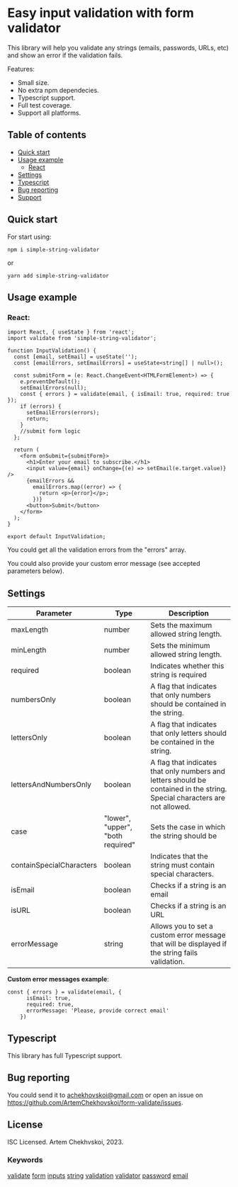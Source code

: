 # Easy input validation with form validator

This library will help you validate any strings (emails, passwords, URLs, etc) and show an error if the validation fails.

Features:

- Small size.
- No extra npm dependecies.
- Typescript support.
- Full test coverage.
- Support all platforms.

## Table of contents

- [Quick start](#quick-start)
- [Usage example](#usage-example)
  - [React](#react)
- [Settings](#settings)
- [Typescript](#typescript)
- [Bug reporting](#bug-reporting)
- [Support](#support)

## Quick start

For start using:

```shell
npm i simple-string-validator
```

or

```shell
yarn add simple-string-validator
```

## Usage example

### React:

```shell
import React, { useState } from 'react';
import validate from 'simple-string-validator';

function InputValidation() {
  const [email, setEmail] = useState('');
  const [emailErrors, setEmailErrors] = useState<string[] | null>();

  const submitForm = (e: React.ChangeEvent<HTMLFormElement>) => {
    e.preventDefault();
    setEmailErrors(null);
    const { errors } = validate(email, { isEmail: true, required: true });
    if (errors) {
      setEmailErrors(errors);
      return;
    }
    //submit form logic
  };

  return (
    <form onSubmit={submitForm}>
      <h1>Enter your email to subscribe.</h1>
      <input value={email} onChange={(e) => setEmail(e.target.value)} />
      {emailErrors &&
        emailErrors.map((error) => {
          return <p>{error}</p>;
        })}
      <button>Submit</button>
    </form>
  );
}

export default InputValidation;
```

You could get all the validation errors from the "errors" array.

You could also provide your custom error message (see accepted parameters below).

## Settings

| Parameter                | Type                              | Description                                                                                                                |
| ------------------------ | --------------------------------- | -------------------------------------------------------------------------------------------------------------------------- |
| maxLength                | number                            | Sets the maximum allowed string length.                                                                                    |
| minLength                | number                            | Sets the minimum allowed string length.                                                                                    |
| required                 | boolean                           | Indicates whether this string is required                                                                                  |
| numbersOnly              | boolean                           | A flag that indicates that only numbers should be contained in the string.                                                 |
| lettersOnly              | boolean                           | A flag that indicates that only letters should be contained in the string.                                                 |
| lettersAndNumbersOnly    | boolean                           | A flag that indicates that only numbers and letters should be contained in the string. Special characters are not allowed. |
| case                     | "lower", "upper", "both required" | Sets the case in which the string should be                                                                                |
| containSpecialCharacters | boolean                           | Indicates that the string must contain special characters.                                                                 |
| isEmail                  | boolean                           | Checks if a string is an email                                                                                             |
| isURL                    | boolean                           | Checks if a string is an URL                                                                                               |
| errorMessage             | string                            | Allows you to set a custom error message that will be displayed if the string fails validation.                            |

**Custom error messages example**:

```shell
const { errors } = validate(email, {
      isEmail: true,
      required: true,
      errorMessage: 'Please, provide correct email'
    })
```

## Typescript
This library has full Typescript support.

## Bug reporting
You could send it to achekhovskoi@gmail.com or open an issue on https://github.com/ArtemChekhovskoi/form-validate/issues.

## License
ISC Licensed. Artem Chekhvskoi, 2023.

### Keywords
[validate](https://www.npmjs.com/search?q=keywords:validate) [form](https://www.npmjs.com/search?q=keywords:form) [inputs](https://www.npmjs.com/search?q=keywords:inputs) [string](https://www.npmjs.com/search?q=keywords:string) [validation](https://www.npmjs.com/search?q=keywords:validation) [validator](https://www.npmjs.com/search?q=keywords:validator) [password](https://www.npmjs.com/search?q=keywords:password) [email](https://www.npmjs.com/search?q=keywords:email)
````
